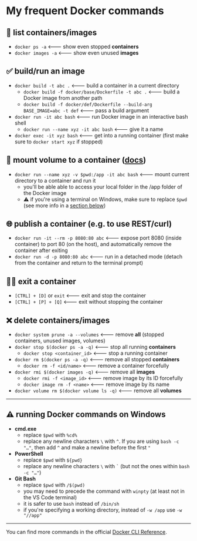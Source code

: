 # My frequent Docker commands

## 📜 **list** containers/images
* `docker ps -a` <--- show even stopped **containers**
* `docker images -a` <--- show even unused **images**
## ✅ **build/run** an image
* `docker build -t abc .` <--- build a container in a current directory
    * `docker build -f docker/base/Dockerfile -t abc .` <--- build a Docker image from another path
    * `docker build -f docker/def/Dockerfile --build-arg BASE_IMAGE=abc -t def` <--- pass a build argument
* `docker run -it abc bash` <--- run Docker image in an interactive bash shell
    * `docker run --name xyz -it abc bash` <--- give it a name
* `docker exec -it xyz bash` <--- get into a running container (first make sure to `docker start xyz` if stopped)
## 💾 **mount** volume to a container ([docs](https://docs.docker.com/storage/volumes/#start-a-container-with-a-volume))
* `docker run --name xyz -v $pwd:/app -it abc bash` <--- mount current directory to a container and run it
    * you'll be able able to access your local folder in the /app folder of the Docker image
    * ⚠ if you're using a terminal on Windows, make sure to replace `$pwd` (see more info in a [section below](https://github.com/pyxelr/my-frequent-docker-commands/edit/main/README.md#-running-docker-command-on-windows))
## 🌐 **publish** a container (e.g. to use REST/curl)
* `docker run -it --rm -p 8080:80 abc` <--- expose port 8080 (inside container) to port 80 (on the host), and automatically remove the container after exiting 
* `docker run -d -p 8080:80 abc` <--- run in a detached mode (detach from the container and return to the terminal prompt)
## 🚶‍♂ **exit** a container
* `[CTRL] + [D]` or `exit` <--- exit and stop the container
* `[CTRL] + [P] + [Q]` <--- exit without stopping the container
## ❌ delete containers/images
* `docker system prune -a --volumes` <--- remove **all** (stopped containers, unused images, volumes)
* `docker stop $(docker ps -a -q)` <--- stop all running **containers**
    * `docker stop <container_id>` <--- stop a running container
* `docker rm $(docker ps -a -q)` <--- remove all stopped **containers**
    * `docker rm -f <id/name>` <--- remove a container forcefully
* `docker rmi $(docker images -q)` <--- remove all **images**
    * `docker rmi -f <image_id>` <--- remove image by its ID forcefully
    * `docker image rm -f <name>` <--- remove image by its name
* `docker volume rm $(docker volume ls -q)` <--- remove all **volumes**
---
## ⚠ running Docker commands on Windows
* **cmd.exe**
    * replace `$pwd` with `%cd%`
    * replace any newline characters `\` with `^`. If you are using `bash -c "…"`, then add `^` and make a newline before the first `"`
* **PowerShell**
    * replace `$pwd` with `${pwd}`
    * replace any newline characters `\` with `` ` `` (but not the ones within `bash -c "…"`)
* **Git Bash**
    * replace `$pwd` with `/$(pwd)`
    * you may need to precede the command with `winpty` (at least not in the VS Code terminal)
    * it is safer to use `bash` instead of `/bin/sh`
    * if you're specifying a working directory, instead of `-w /app` use `-w "//app"`
---
You can find more commands in the official [Docker CLI Reference](https://docs.docker.com/engine/reference/run/).
